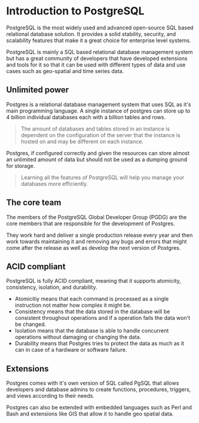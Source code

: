 # Introduction to PostgreSQL
PostgreSQL is the most widely used and advanced open-source SQL based relational database solution. It provides a solid stability, security, and scalability features that make it a great choice for enterprise level systems.

PostgreSQL is mainly a SQL based relational database management system but has a great community of developers that have developed extensions and tools for it so that it can be used with different types of data and use cases such as geo-spatial and time series data.

## Unlimited power
Postgres is a relational database management system that uses SQL as it's main programming language. A single instance of postgres can store up to 4 billion individual databases each with a billion tables and rows.

> The amount of databases and tables stored in an instance is dependent on the configuration of the server that the instance is hosted on and may be different on each instance.

Postgres, if configured correctly and given the resources can store almost an unlimited amount of data but should not be used as a dumping ground for storage.

> Learning all the features of PostgreSQL will help you manage your databases more efficiently.

## The core team
The members of the PostgreSQL Global Developer Group (PGDG) are the core members that are responsible for the development of Postgres.

They work hard and deliver a single production release every year and then work towards maintaining it and removing any bugs and errors that might come after the release as well as develop the next version of Postgres.

## ACID compliant
PostgreSQL is fully ACID compliant, meaning that it supports atomicity, consistency, isolation, and durability.

- Atomicitiy means that each command is processed as a single instruction not matter how complex it might be.
- Consistency means that the data stored in the database will be consistent throughout operations and if a operation fails the data won't be changed.
- Isolation means that the database is able to handle concurrent operations without damaging or changing the data.
- Durability means that Postgres tries to protect the data as much as it can in case of a hardware or software failure.

## Extensions
Postgres comes with it's own version of SQL called PgSQL that allows developers and database admins to create functions, procedures, triggers, and views according to their needs.

Postgres can also be extended with embedded languages such as Perl and Bash and extensions like GIS that allow it to handle geo spatial data.